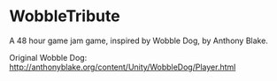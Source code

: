 WobbleTribute
=============
A 48 hour game jam game, inspired by Wobble Dog, by Anthony Blake.

Original Wobble Dog: http://anthonyblake.org/content/Unity/WobbleDog/Player.html
